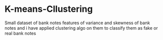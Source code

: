 # K-means-Cllustering
 Small  dataset of bank notes features of variance and skewness of bank notes and i have applied clustering algo on them to classify them as fake or real bank notes
